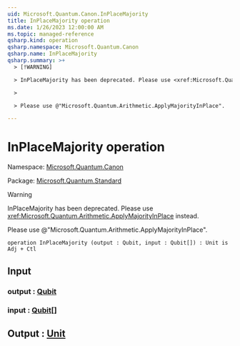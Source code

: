```yaml
---
uid: Microsoft.Quantum.Canon.InPlaceMajority
title: InPlaceMajority operation
ms.date: 1/26/2023 12:00:00 AM
ms.topic: managed-reference
qsharp.kind: operation
qsharp.namespace: Microsoft.Quantum.Canon
qsharp.name: InPlaceMajority
qsharp.summary: >+
  > [!WARNING]

  > InPlaceMajority has been deprecated. Please use <xref:Microsoft.Quantum.Arithmetic.ApplyMajorityInPlace> instead.

  >

  > Please use @"Microsoft.Quantum.Arithmetic.ApplyMajorityInPlace".

---
```


# InPlaceMajority operation

Namespace: [Microsoft.Quantum.Canon](xref:Microsoft.Quantum.Canon)

Package: [Microsoft.Quantum.Standard](https://nuget.org/packages/Microsoft.Quantum.Standard)


> [!WARNING]
> InPlaceMajority has been deprecated. Please use <xref:Microsoft.Quantum.Arithmetic.ApplyMajorityInPlace> instead.
>
> Please use @"Microsoft.Quantum.Arithmetic.ApplyMajorityInPlace".



```qsharp
operation InPlaceMajority (output : Qubit, input : Qubit[]) : Unit is Adj + Ctl
```


## Input

### output : [Qubit](xref:microsoft.quantum.qsharp.valueliterals#qubit-literals)




### input : [Qubit](xref:microsoft.quantum.qsharp.valueliterals#qubit-literals)[]





## Output : [Unit](xref:microsoft.quantum.qsharp.valueliterals#unit-literal)

